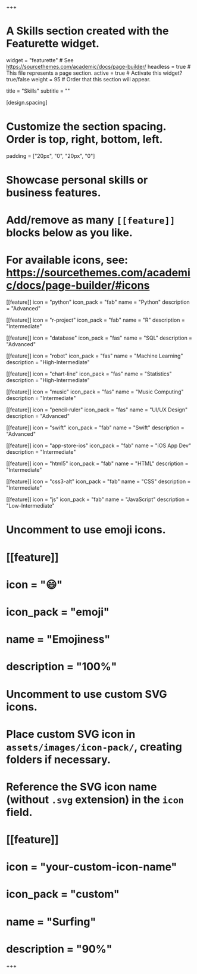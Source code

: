 +++
# A Skills section created with the Featurette widget.
widget = "featurette"  # See https://sourcethemes.com/academic/docs/page-builder/
headless = true  # This file represents a page section.
active = true  # Activate this widget? true/false
weight = 95  # Order that this section will appear.

title = "Skills"
subtitle = ""

[design.spacing]
  # Customize the section spacing. Order is top, right, bottom, left.
  padding = ["20px", "0", "20px", "0"]

# Showcase personal skills or business features.
# 
# Add/remove as many `[[feature]]` blocks below as you like.
# 
# For available icons, see: https://sourcethemes.com/academic/docs/page-builder/#icons

[[feature]]
  icon = "python"
  icon_pack = "fab"
  name = "Python"
  description = "Advanced"

[[feature]]
  icon = "r-project"
  icon_pack = "fab"
  name = "R"
  description = "Intermediate"
  
[[feature]]
  icon = "database"
  icon_pack = "fas"
  name = "SQL"
  description = "Advanced"

[[feature]]
  icon = "robot"
  icon_pack = "fas"
  name = "Machine Learning"
  description = "High-Intermediate"
  
[[feature]]
  icon = "chart-line"
  icon_pack = "fas"
  name = "Statistics"
  description = "High-Intermediate"

[[feature]]
  icon = "music"
  icon_pack = "fas"
  name = "Music Computing"
  description = "Intermediate"

[[feature]]
  icon = "pencil-ruler"
  icon_pack = "fas"
  name = "UI/UX Design"
  description = "Advanced"

[[feature]]
  icon = "swift"
  icon_pack = "fab"
  name = "Swift"
  description = "Advanced"
  
[[feature]]
  icon = "app-store-ios"
  icon_pack = "fab"
  name = "iOS App Dev"
  description = "Intermediate"

[[feature]]
  icon = "html5"
  icon_pack = "fab"
  name = "HTML"
  description = "Intermediate"

[[feature]]
  icon = "css3-alt"
  icon_pack = "fab"
  name = "CSS"
  description = "Intermediate"

[[feature]]
  icon = "js"
  icon_pack = "fab"
  name = "JavaScript"
  description = "Low-Intermediate"

# Uncomment to use emoji icons.
# [[feature]]
#  icon = ":smile:"
#  icon_pack = "emoji"
#  name = "Emojiness"
#  description = "100%"  

# Uncomment to use custom SVG icons.
# Place custom SVG icon in `assets/images/icon-pack/`, creating folders if necessary.
# Reference the SVG icon name (without `.svg` extension) in the `icon` field.
# [[feature]]
#  icon = "your-custom-icon-name"
#  icon_pack = "custom"
#  name = "Surfing"
#  description = "90%"

+++
